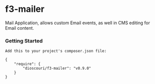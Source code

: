 f3-mailer
========
Mail Application, allows custom Email events, as well in CMS editing for Email content. 

### Getting Started

```
Add this to your project's composer.json file:

{
    "require": {
        "dioscouri/f3-mailer": "v0.9.0"
    }
}
```